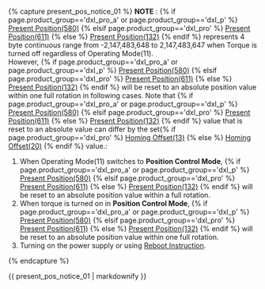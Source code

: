 
{% capture present_pos_notice_01 %}
**NOTE** : {% if page.product_group=='dxl_pro_a' or page.product_group=='dxl_p' %} [Present Position(580)](#present-position) {% elsif page.product_group=='dxl_pro' %} [Present Position(611)](#present-position) {% else %} [Present Position(132)](#present-position) {% endif %} represents 4 byte continuous range from -2,147,483,648 to 2,147,483,647 when Torque is turned off regardless of Operating Mode(11).  
However, {% if page.product_group=='dxl_pro_a' or page.product_group=='dxl_p' %} [Present Position(580)](#present-position) {% elsif page.product_group=='dxl_pro' %} [Present Position(611)](#present-position) {% else %} [Present Position(132)](#present-position) {% endif %} will be reset to an absolute position value within one full rotation in following cases. Note that {% if page.product_group=='dxl_pro_a' or page.product_group=='dxl_p' %} [Present Position(580)](#present-position) {% elsif page.product_group=='dxl_pro' %} [Present Position(611)](#present-position) {% else %} [Present Position(132)](#present-position) {% endif %} value that is reset to an absolute value can differ by the set{% if page.product_group=='dxl_pro' %} [Homing Offset(13)](#homing-offset) {% else %} [Homing Offset(20)](#homing-offset) {% endif %} value.:
1. When Operating Mode(11) switches to **Position Control Mode**, {% if page.product_group=='dxl_pro_a' or page.product_group=='dxl_p' %} [Present Position(580)](#present-position) {% elsif page.product_group=='dxl_pro' %} [Present Position(611)](#present-position) {% else %} [Present Position(132)](#present-position) {% endif %} will be reset to an absolute position value within a full rotation.
2. When torque is turned on in **Position Control Mode**, {% if page.product_group=='dxl_pro_a' or page.product_group=='dxl_p' %} [Present Position(580)](#present-position) {% elsif page.product_group=='dxl_pro' %} [Present Position(611)](#present-position) {% else %} [Present Position(132)](#present-position) {% endif %} will be reset to an absolute position value within one full rotation. 
3. Turning on the power supply or using [Reboot Instruction](/docs/en/dxl/protocol2/#reboot).

{% endcapture %}
<div class="notice">{{ present_pos_notice_01 | markdownify }}</div>
